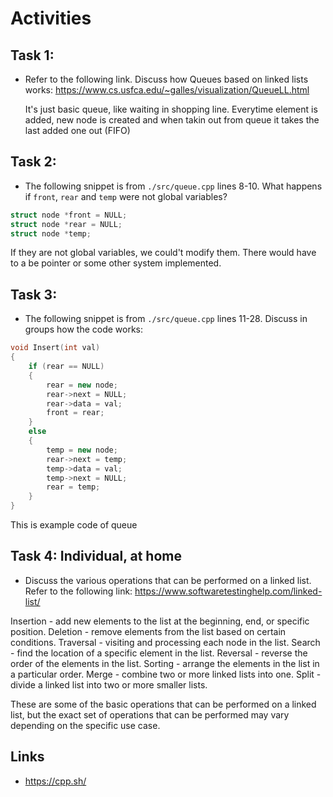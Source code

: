 # Activities

## Task 1:

- Refer to the following link. Discuss how Queues based on linked lists works:
  https://www.cs.usfca.edu/~galles/visualization/QueueLL.html

  It's just basic queue, like waiting in shopping line. Everytime element is added, new node is created and when takin out from queue it takes the last added one out (FIFO)

## Task 2:

- The following snippet is from `./src/queue.cpp` lines 8-10. What happens if `front`, `rear` and `temp` were not global variables?

```cpp
struct node *front = NULL;
struct node *rear = NULL;
struct node *temp;
```
If they are not global variables, we could't modify them. There would have to a be pointer or some other system implemented.
## Task 3:

- The following snippet is from `./src/queue.cpp` lines 11-28. Discuss in groups how the code works:

```cpp
void Insert(int val)
{
    if (rear == NULL)
    {
        rear = new node;
        rear->next = NULL;
        rear->data = val;
        front = rear;
    }
    else
    {
        temp = new node;
        rear->next = temp;
        temp->data = val;
        temp->next = NULL;
        rear = temp;
    }
}
```
This is example code of queue 

## Task 4: Individual, at home

- Discuss the various operations that can be performed on a linked list. Refer to the following link:
  https://www.softwaretestinghelp.com/linked-list/

Insertion - add new elements to the list at the beginning, end, or specific position.
Deletion - remove elements from the list based on certain conditions.
Traversal - visiting and processing each node in the list.
Search - find the location of a specific element in the list.
Reversal - reverse the order of the elements in the list.
Sorting - arrange the elements in the list in a particular order.
Merge - combine two or more linked lists into one.
Split - divide a linked list into two or more smaller lists.

These are some of the basic operations that can be performed on a linked list, but the exact set of operations that can be performed may vary depending on the specific use case.

## Links

- https://cpp.sh/
